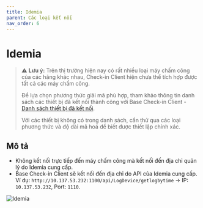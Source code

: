 ```yaml
---
title: Idemia
parent: Các loại kết nối
nav_order: 6
---
```


# Idemia

> ⚠️ **Lưu ý:** Trên thị trường hiện nay có rất nhiều loại máy chấm công của các hãng khác nhau, Check-in Client hiện chưa thể tích hợp được tất cả các máy chấm công.  
> 
> Để lựa chọn phương thức giải mã phù hợp, tham khảo thông tin danh sách các thiết bị đã kết nối thành công với Base Check-in Client - [Danh sách thiết bị đã kết nối](../TESTED_DEVICES).
> 
> Với các thiết bị không có trong danh sách, cần thử qua các loại phương thức và độ dài mã hoá để biết được thiết lập chính xác.

## Mô tả
- Không kết nối trực tiếp đến máy chấm công mà kết nối đến địa chỉ quản lý do Idemia cung cấp.
- Base Check-in Client sẽ kết nối đến địa chỉ do API của Idemia cung cấp.  Ví dụ: `http://10.137.53.232:1100/api/LogDevice/getlogbytime`  → IP: `10.137.53.232`, Port: `1110`.

<img src="{{site.baseurl}}/assets/images/idemia.png" alt="Idemia">